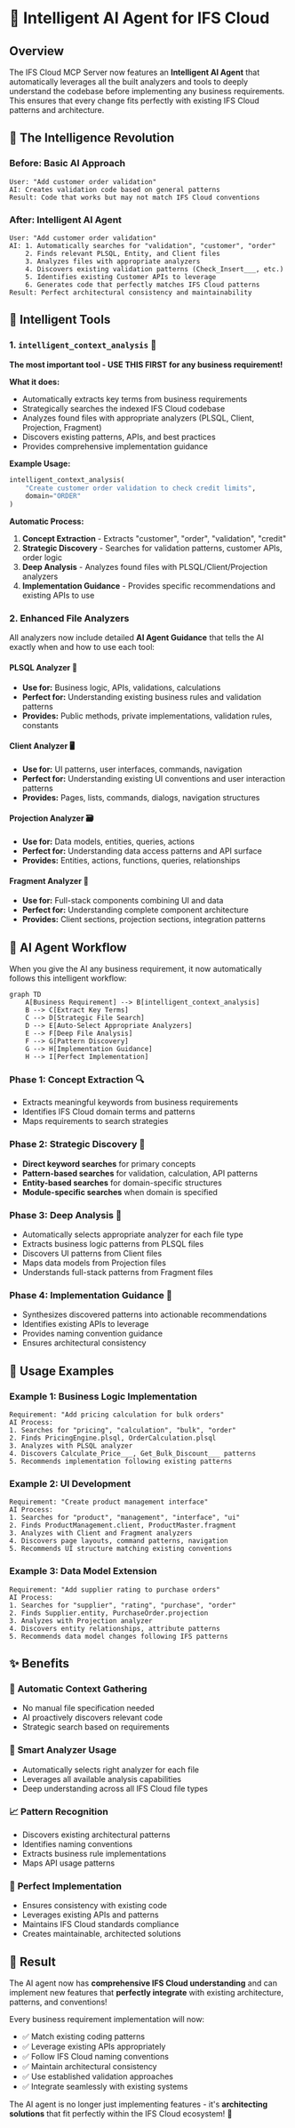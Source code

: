 # 🧠 Intelligent AI Agent for IFS Cloud

## Overview

The IFS Cloud MCP Server now features an **Intelligent AI Agent** that automatically leverages all the built analyzers and tools to deeply understand the codebase before implementing any business requirements. This ensures that every change fits perfectly with existing IFS Cloud patterns and architecture.

## 🎯 The Intelligence Revolution

### Before: Basic AI Approach

```
User: "Add customer order validation"
AI: Creates validation code based on general patterns
Result: Code that works but may not match IFS Cloud conventions
```

### After: Intelligent AI Agent

```
User: "Add customer order validation"
AI: 1. Automatically searches for "validation", "customer", "order"
    2. Finds relevant PLSQL, Entity, and Client files
    3. Analyzes files with appropriate analyzers
    4. Discovers existing validation patterns (Check_Insert___, etc.)
    5. Identifies existing Customer APIs to leverage
    6. Generates code that perfectly matches IFS Cloud patterns
Result: Perfect architectural consistency and maintainability
```

## 🔧 Intelligent Tools

### 1. `intelligent_context_analysis` 🎯

**The most important tool - USE THIS FIRST for any business requirement!**

**What it does:**

- Automatically extracts key terms from business requirements
- Strategically searches the indexed IFS Cloud codebase
- Analyzes found files with appropriate analyzers (PLSQL, Client, Projection, Fragment)
- Discovers existing patterns, APIs, and best practices
- Provides comprehensive implementation guidance

**Example Usage:**

```python
intelligent_context_analysis(
    "Create customer order validation to check credit limits",
    domain="ORDER"
)
```

**Automatic Process:**

1. **Concept Extraction** - Extracts "customer", "order", "validation", "credit"
2. **Strategic Discovery** - Searches for validation patterns, customer APIs, order logic
3. **Deep Analysis** - Analyzes found files with PLSQL/Client/Projection analyzers
4. **Implementation Guidance** - Provides specific recommendations and existing APIs to use

### 2. Enhanced File Analyzers

All analyzers now include detailed **AI Agent Guidance** that tells the AI exactly when and how to use each tool:

#### PLSQL Analyzer 🔧

- **Use for:** Business logic, APIs, validations, calculations
- **Perfect for:** Understanding existing business rules and validation patterns
- **Provides:** Public methods, private implementations, validation rules, constants

#### Client Analyzer 🖥️

- **Use for:** UI patterns, user interfaces, commands, navigation
- **Perfect for:** Understanding existing UI conventions and user interaction patterns
- **Provides:** Pages, lists, commands, dialogs, navigation structures

#### Projection Analyzer 🗃️

- **Use for:** Data models, entities, queries, actions
- **Perfect for:** Understanding data access patterns and API surface
- **Provides:** Entities, actions, functions, queries, relationships

#### Fragment Analyzer 🌟

- **Use for:** Full-stack components combining UI and data
- **Perfect for:** Understanding complete component architecture
- **Provides:** Client sections, projection sections, integration patterns

## 🚀 AI Agent Workflow

When you give the AI any business requirement, it now automatically follows this intelligent workflow:

```mermaid
graph TD
    A[Business Requirement] --> B[intelligent_context_analysis]
    B --> C[Extract Key Terms]
    C --> D[Strategic File Search]
    D --> E[Auto-Select Appropriate Analyzers]
    E --> F[Deep File Analysis]
    F --> G[Pattern Discovery]
    G --> H[Implementation Guidance]
    H --> I[Perfect Implementation]
```

### Phase 1: Concept Extraction 🔍

- Extracts meaningful keywords from business requirements
- Identifies IFS Cloud domain terms and patterns
- Maps requirements to search strategies

### Phase 2: Strategic Discovery 🔎

- **Direct keyword searches** for primary concepts
- **Pattern-based searches** for validation, calculation, API patterns
- **Entity-based searches** for domain-specific structures
- **Module-specific searches** when domain is specified

### Phase 3: Deep Analysis 🔬

- Automatically selects appropriate analyzer for each file type
- Extracts business logic patterns from PLSQL files
- Discovers UI patterns from Client files
- Maps data models from Projection files
- Understands full-stack patterns from Fragment files

### Phase 4: Implementation Guidance 🎯

- Synthesizes discovered patterns into actionable recommendations
- Identifies existing APIs to leverage
- Provides naming convention guidance
- Ensures architectural consistency

## 🎯 Usage Examples

### Example 1: Business Logic Implementation

```
Requirement: "Add pricing calculation for bulk orders"
AI Process:
1. Searches for "pricing", "calculation", "bulk", "order"
2. Finds PricingEngine.plsql, OrderCalculation.plsql
3. Analyzes with PLSQL analyzer
4. Discovers Calculate_Price___, Get_Bulk_Discount___ patterns
5. Recommends implementation following existing patterns
```

### Example 2: UI Development

```
Requirement: "Create product management interface"
AI Process:
1. Searches for "product", "management", "interface", "ui"
2. Finds ProductManagement.client, ProductMaster.fragment
3. Analyzes with Client and Fragment analyzers
4. Discovers page layouts, command patterns, navigation
5. Recommends UI structure matching existing conventions
```

### Example 3: Data Model Extension

```
Requirement: "Add supplier rating to purchase orders"
AI Process:
1. Searches for "supplier", "rating", "purchase", "order"
2. Finds Supplier.entity, PurchaseOrder.projection
3. Analyzes with Projection analyzer
4. Discovers entity relationships, attribute patterns
5. Recommends data model changes following IFS patterns
```

## ✨ Benefits

### 🎯 **Automatic Context Gathering**

- No manual file specification needed
- AI proactively discovers relevant code
- Strategic search based on requirements

### 🔧 **Smart Analyzer Usage**

- Automatically selects right analyzer for each file
- Leverages all available analysis capabilities
- Deep understanding across all IFS Cloud file types

### 📈 **Pattern Recognition**

- Discovers existing architectural patterns
- Identifies naming conventions
- Extracts business rule implementations
- Maps API usage patterns

### 🚀 **Perfect Implementation**

- Ensures consistency with existing code
- Leverages existing APIs and patterns
- Maintains IFS Cloud standards compliance
- Creates maintainable, architected solutions

## 🎉 Result

The AI agent now has **comprehensive IFS Cloud understanding** and can implement new features that **perfectly integrate** with existing architecture, patterns, and conventions!

Every business requirement implementation will now:

- ✅ Match existing coding patterns
- ✅ Leverage existing APIs appropriately
- ✅ Follow IFS Cloud naming conventions
- ✅ Maintain architectural consistency
- ✅ Use established validation approaches
- ✅ Integrate seamlessly with existing systems

The AI agent is no longer just implementing features - it's **architecting solutions** that fit perfectly within the IFS Cloud ecosystem! 🚀
